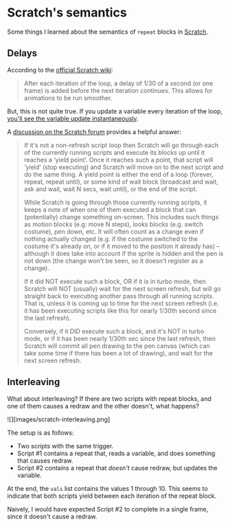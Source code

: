# Scratch's semantics

Some things I learned about the semantics of `repeat` blocks in [Scratch](https://scratch.mit.edu/).

## Delays

According to the [official Scratch wiki](https://en.scratch-wiki.info/wiki/Repeat_Until_()_(block)):

> After each iteration of the loop, a delay of 1/30 of a second (or one frame) is added before the next iteration continues. This allows for animations to be run smoother.

But, this is not quite true. If you update a variable every iteration of the loop, [you'll see the variable update instantaneously](https://twitter.com/dubroy/status/1753435097674534965).

A [discussion on the Scratch forum](https://scratch.mit.edu/discuss/topic/313368/?page=1#post-3230950) provides a helpful answer:

> If it's not a non-refresh script loop then Scratch will go through each of the currently running scripts and execute its blocks up until it reaches a ‘yield point’. Once it reaches such a point, that script will ‘yield’ (stop executing) and Scratch will move on to the next script and do the same thing. A yield point is either the end of a loop (forever, repeat, repeat until), or some kind of wait block (broadcast and wait, ask and wait, wait N secs, wait until), or the end of the script.
>
> While Scratch is going through those currently running scripts, it keeps a note of when one of them executed a block that can (potentially) change something on-screen. This includes such things as motion blocks (e.g: move N steps), looks blocks (e.g. switch costume), pen down, etc. It will often count as a change even if nothing actually changed (e.g. if the costume switched to the costume it's already on, or if it moved to the position it already has) – although it does take into account if the sprite is hidden and the pen is not down (the change won't be seen, so it doesn't register as a change).
>
> If it did NOT execute such a block, OR if it is in turbo mode, then Scratch will NOT (usually) wait for the next screen refresh, but will go straight back to executing another pass through all running scripts. That is, unless it is coming up to time for the next screen refresh (i.e. it has been executing scripts like this for nearly 1/30th second since the last refresh).
>
> Conversely, if it DID execute such a block, and it's NOT in turbo mode, or if it has been nearly 1/30th sec since the last refresh, then Scratch will commit all pen drawing to the pen canvas (which can take some time if there has been a lot of drawing), and wait for the next screen refresh.

## Interleaving

What about interleaving? If there are two scripts with repeat blocks, and one of them causes a redraw and the other doesn't, what happens?

![][images/scratch-interleaving.png]

The setup is as follows:

- Two scripts with the same trigger.
- Script #1 contains a repeat that, reads a variable, and does something that causes redraw.
- Script #2 contains a repeat that *doesn't* cause redraw, but updates the variable.

At the end, the `vals` list contains the values 1 through 10. This seems to indicate that both scripts yield between each iteration of the repeat block.

Naively, I would have expected Script #2 to complete in a single frame, since it doesn't cause a redraw.

